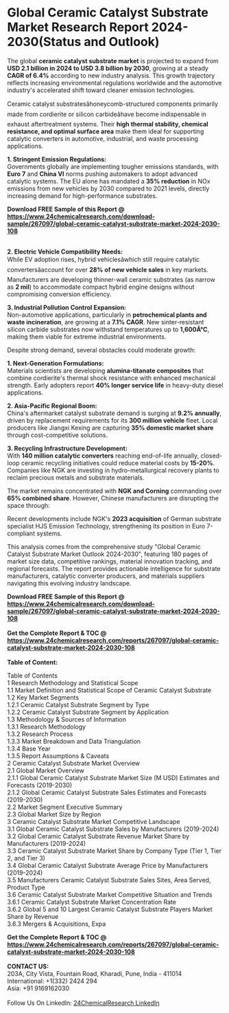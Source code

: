 <h1>Global Ceramic Catalyst Substrate Market Research Report 2024-2030(Status and Outlook)</h1><p>The global <strong>ceramic catalyst substrate market</strong> is projected to expand from <strong>USD 2.1 billion in 2024 to USD 3.8 billion by 2030</strong>, growing at a steady <strong>CAGR of 6.4%</strong> according to new industry analysis. This growth trajectory reflects increasing environmental regulations worldwide and the automotive industry's accelerated shift toward cleaner emission technologies.</p><p>Ceramic catalyst substratesâhoneycomb-structured components primarily made from cordierite or silicon carbideâhave become indispensable in exhaust aftertreatment systems. Their <strong>high thermal stability, chemical resistance, and optimal surface area</strong> make them ideal for supporting catalytic converters in automotive, industrial, and waste processing applications.</p><p><strong>1. Stringent Emission Regulations:</strong><br>
Governments globally are implementing tougher emissions standards, with <strong>Euro 7</strong> and <strong>China VI</strong> norms pushing automakers to adopt advanced catalytic systems. The EU alone has mandated a <strong>35% reduction</strong> in NOx emissions from new vehicles by 2030 compared to 2021 levels, directly increasing demand for high-performance substrates.</p><div><b>Download FREE Sample of this Report @ 
            <a href="https://www.24chemicalresearch.com/download-sample/267097/global-ceramic-catalyst-substrate-market-2024-2030-108">
            https://www.24chemicalresearch.com/download-sample/267097/global-ceramic-catalyst-substrate-market-2024-2030-108</a></b></div><br><p><strong>2. Electric Vehicle Compatibility Needs:</strong><br>
While EV adoption rises, hybrid vehiclesâwhich still require catalytic convertersâaccount for over <strong>28% of new vehicle sales</strong> in key markets. Manufacturers are developing thinner-wall ceramic substrates (as narrow as <strong>2 mil</strong>) to accommodate compact hybrid engine designs without compromising conversion efficiency.</p><p><strong>3. Industrial Pollution Control Expansion:</strong><br>
Non-automotive applications, particularly in <strong>petrochemical plants and waste incineration</strong>, are growing at a <strong>7.1% CAGR</strong>. New sinter-resistant silicon carbide substrates now withstand temperatures up to <strong>1,600Â°C</strong>, making them viable for extreme industrial environments.</p><p>Despite strong demand, several obstacles could moderate growth:</p><p><strong>1. Next-Generation Formulations:</strong><br>
Materials scientists are developing <strong>alumina-titanate composites</strong> that combine cordierite's thermal shock resistance with enhanced mechanical strength. Early adopters report <strong>40% longer service life</strong> in heavy-duty diesel applications.</p><p>

</p><p><strong>2. Asia-Pacific Regional Boom:</strong><br>
China's aftermarket catalyst substrate demand is surging at <strong>9.2% annually</strong>, driven by replacement requirements for its <strong>300 million vehicle</strong> fleet. Local producers like Jiangxi Kexing are capturing <strong>35% domestic market share</strong> through cost-competitive solutions.</p><p><strong>3. Recycling Infrastructure Development:</strong><br>
With <strong>140 million catalytic converters</strong> reaching end-of-life annually, closed-loop ceramic recycling initiatives could reduce material costs by <strong>15-20%</strong>. Companies like NGK are investing in hydro-metallurgical recovery plants to reclaim precious metals and substrate materials.</p><p>The market remains concentrated with <strong>NGK and Corning</strong> commanding over <strong>65% combined share</strong>. However, Chinese manufacturers are disrupting the space through:</p><p>Recent developments include NGK's <strong>2023 acquisition</strong> of German substrate specialist HJS Emission Technology, strengthening its position in Euro 7-compliant systems.</p><p>This analysis comes from the comprehensive study "Global Ceramic Catalyst Substrate Market Outlook 2024-2030", featuring 180 pages of market size data, competitive rankings, material innovation tracking, and regional forecasts. The report provides actionable intelligence for substrate manufacturers, catalytic converter producers, and materials suppliers navigating this evolving industry landscape.</p><div><b>Download FREE Sample of this Report @ 
            <a href="https://www.24chemicalresearch.com/download-sample/267097/global-ceramic-catalyst-substrate-market-2024-2030-108">
            https://www.24chemicalresearch.com/download-sample/267097/global-ceramic-catalyst-substrate-market-2024-2030-108</a></b></div><br><div><b>Get the Complete Report & TOC @ 
            <a href="https://www.24chemicalresearch.com/reports/267097/global-ceramic-catalyst-substrate-market-2024-2030-108">
            https://www.24chemicalresearch.com/reports/267097/global-ceramic-catalyst-substrate-market-2024-2030-108</a></b></div><br>
            <b>Table of Content:</b><p>Table of Contents<br />
1 Research Methodology and Statistical Scope<br />
1.1 Market Definition and Statistical Scope of Ceramic Catalyst Substrate<br />
1.2 Key Market Segments<br />
1.2.1 Ceramic Catalyst Substrate Segment by Type<br />
1.2.2 Ceramic Catalyst Substrate Segment by Application<br />
1.3 Methodology & Sources of Information<br />
1.3.1 Research Methodology<br />
1.3.2 Research Process<br />
1.3.3 Market Breakdown and Data Triangulation<br />
1.3.4 Base Year<br />
1.3.5 Report Assumptions & Caveats<br />
2 Ceramic Catalyst Substrate Market Overview<br />
2.1 Global Market Overview<br />
2.1.1 Global Ceramic Catalyst Substrate Market Size (M USD) Estimates and Forecasts (2019-2030)<br />
2.1.2 Global Ceramic Catalyst Substrate Sales Estimates and Forecasts (2019-2030)<br />
2.2 Market Segment Executive Summary<br />
2.3 Global Market Size by Region<br />
3 Ceramic Catalyst Substrate Market Competitive Landscape<br />
3.1 Global Ceramic Catalyst Substrate Sales by Manufacturers (2019-2024)<br />
3.2 Global Ceramic Catalyst Substrate Revenue Market Share by Manufacturers (2019-2024)<br />
3.3 Ceramic Catalyst Substrate Market Share by Company Type (Tier 1, Tier 2, and Tier 3)<br />
3.4 Global Ceramic Catalyst Substrate Average Price by Manufacturers (2019-2024)<br />
3.5 Manufacturers Ceramic Catalyst Substrate Sales Sites, Area Served, Product Type<br />
3.6 Ceramic Catalyst Substrate Market Competitive Situation and Trends<br />
3.6.1 Ceramic Catalyst Substrate Market Concentration Rate<br />
3.6.2 Global 5 and 10 Largest Ceramic Catalyst Substrate Players Market Share by Revenue<br />
3.6.3 Mergers & Acquisitions, Expa</p><div><b>Get the Complete Report & TOC @ 
            <a href="https://www.24chemicalresearch.com/reports/267097/global-ceramic-catalyst-substrate-market-2024-2030-108">
            https://www.24chemicalresearch.com/reports/267097/global-ceramic-catalyst-substrate-market-2024-2030-108</a></b></div><br><b>CONTACT US:</b><br>
            203A, City Vista, Fountain Road, Kharadi, Pune, India - 411014<br>
            International: +1(332) 2424 294<br>
            Asia: +91 9169162030 <br><br>
            Follow Us On LinkedIn: <a href="https://www.linkedin.com/company/24chemicalresearch/">24ChemicalResearch LinkedIn</a>